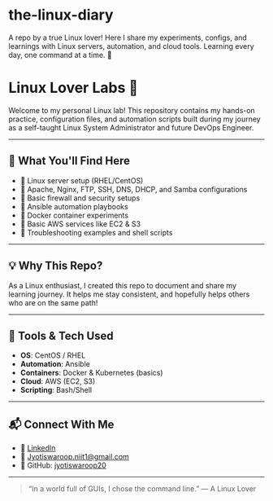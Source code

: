 # the-linux-diary
A repo by a true Linux lover! Here I share my experiments, configs, and learnings with Linux servers, automation, and cloud tools. Learning every day, one command at a time. 🐧
# Linux Lover Labs 🐧
Welcome to my personal Linux lab! This repository contains my hands-on practice, configuration files, and automation scripts built during my journey as a self-taught Linux System Administrator and future DevOps Engineer.

---

## 🔧 What You'll Find Here

- 🔹 Linux server setup (RHEL/CentOS)
- 🔹 Apache, Nginx, FTP, SSH, DNS, DHCP, and Samba configurations
- 🔹 Basic firewall and security setups
- 🔹 Ansible automation playbooks
- 🔹 Docker container experiments
- 🔹 Basic AWS services like EC2 & S3
- 🔹 Troubleshooting examples and shell scripts

---

## 💡 Why This Repo?

As a Linux enthusiast, I created this repo to document and share my learning journey. It helps me stay consistent, and hopefully helps others who are on the same path!

---

## 🚀 Tools & Tech Used

- **OS**: CentOS / RHEL
- **Automation**: Ansible
- **Containers**: Docker & Kubernetes (basics)
- **Cloud**: AWS (EC2, S3)
- **Scripting**: Bash/Shell

---

## 📬 Connect With Me

- 🔗 [LinkedIn](https://www.linkedin.com/in/jyotiswaroop-tripathi-6551b9343)  
- 📧 Jyotiswaroop.niit1@gmail.com  
- 🐙 GitHub: [jyotiswaroop20](https://github.com/jyotiswaroop20)

---

> “In a world full of GUIs, I chose the command line.” — A Linux Lover

